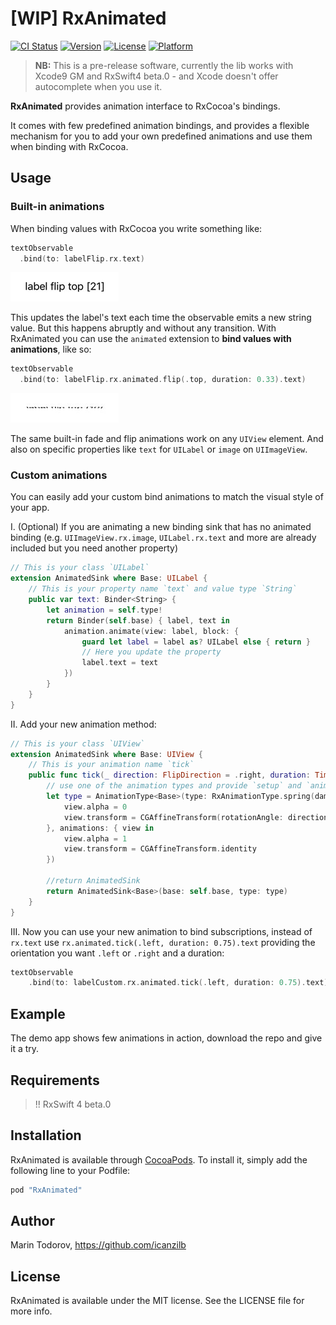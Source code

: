 # [WIP] RxAnimated

[![CI Status](http://img.shields.io/travis/icanzilb/RxAnimated.svg?style=flat)](https://travis-ci.org/icanzilb/RxAnimated)
[![Version](https://img.shields.io/cocoapods/v/RxAnimated.svg?style=flat)](http://cocoapods.org/pods/RxAnimated)
[![License](https://img.shields.io/cocoapods/l/RxAnimated.svg?style=flat)](http://cocoapods.org/pods/RxAnimated)
[![Platform](https://img.shields.io/cocoapods/p/RxAnimated.svg?style=flat)](http://cocoapods.org/pods/RxAnimated)

> **NB:** This is a pre-release software, currently the lib works with Xcode9 GM and RxSwift4 beta.0 - and Xcode doesn't offer autocomplete when you use it.


**RxAnimated** provides animation interface to RxCocoa's bindings.

It comes with few predefined animation bindings, and provides a flexible mechanism for you to add your own predefined animations and use them when binding with RxCocoa.

## Usage

### Built-in animations

When binding values with RxCocoa you write something like:

```swift
textObservable
  .bind(to: labelFlip.rx.text)
```

![](etc/label-noanim.gif)

This updates the label's text each time the observable emits a new string value. But this happens abruptly and without any transition. With RxAnimated you can use the `animated` extension to **bind values with animations**, like so:

```swift
textObservable
  .bind(to: labelFlip.rx.animated.flip(.top, duration: 0.33).text)
```

![](etc/label-anim.gif)

The same built-in fade and flip animations work on any `UIView` element. And also on specific properties like `text` for `UILabel` or `image` on `UIImageView`.

### Custom animations

You can easily add your custom bind animations to match the visual style of your app.

I. (Optional) If you are animating a new binding sink that has no animated binding (e.g. `UIImageView.rx.image`, `UILabel.rx.text` and more are already included but you need another property)


```swift
// This is your class `UILabel`
extension AnimatedSink where Base: UILabel { 
    // This is your property name `text` and value type `String`
    public var text: Binder<String> { 
        let animation = self.type!
        return Binder(self.base) { label, text in
            animation.animate(view: label, block: {
                guard let label = label as? UILabel else { return }
                // Here you update the property
                label.text = text 
            })
        }
    }
}
```

II. Add your new animation method:

```swift
// This is your class `UIView`
extension AnimatedSink where Base: UIView { 
    // This is your animation name `tick`
    public func tick(_ direction: FlipDirection = .right, duration: TimeInterval) -> AnimatedSink<Base> { 
        // use one of the animation types and provide `setup` and `animation` blocks
        let type = AnimationType<Base>(type: RxAnimationType.spring(damping: 0.33, velocity: 0), duration: duration, setup: { view in
            view.alpha = 0
            view.transform = CGAffineTransform(rotationAngle: direction == .right ?  -0.3 : 0.3)
        }, animations: { view in
            view.alpha = 1
            view.transform = CGAffineTransform.identity
        })
        
        //return AnimatedSink
        return AnimatedSink<Base>(base: self.base, type: type) 
    }
}
```

III. Now you can use your new animation to bind subscriptions, instead of `rx.text` use `rx.animated.tick(.left, duration: 0.75).text` providing the orientation you want `.left` or `.right` and a duration:

```swift
textObservable
    .bind(to: labelCustom.rx.animated.tick(.left, duration: 0.75).text)
```

## Example

The demo app shows few animations in action, download the repo and give it a try.

## Requirements

> !! RxSwift 4 beta.0

## Installation

RxAnimated is available through [CocoaPods](http://cocoapods.org). To install
it, simply add the following line to your Podfile:

```ruby
pod "RxAnimated"
```

## Author

Marin Todorov, https://github.com/icanzilb

## License

RxAnimated is available under the MIT license. See the LICENSE file for more info.
